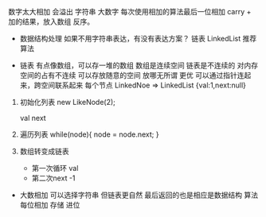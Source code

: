 数字太大相加 会溢出
字符串 大数字
每次使用相加的算法最后一位相加
carry + 加的结果，放入数组 反序。

- 数据结构处理 
如果不用字符串表达，有没有表达方案？
链表 LinkedList
推荐算法

- 链表
有点像数组，可以存一堆的数组
数组是连续空间 
链表是不连续的 对内存空间的占有不连续 可以存放随意的空间 放哪无所谓
更优 可以通过指针连起来，跨空间联系起来
每个节点 LinkedNoe => LinkedList {val:1,next:null}


1. 初始化列表 new LikeNode(2);

    val next 

2. 遍历列表
    while(node){
        node = node.next;
    }

3. 数组转变成链表 
    - 第一次循环 val 
    - 第二次next -1
- 大数相加 可以选择字符串 但链表更自然 
最后返回的也是相应是数据结构
算法 每位相加 存储 进位